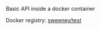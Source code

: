 Basic API inside a docker container

Docker registry: [sweeney/test](https://registry.hub.docker.com/u/sweeney/test/)